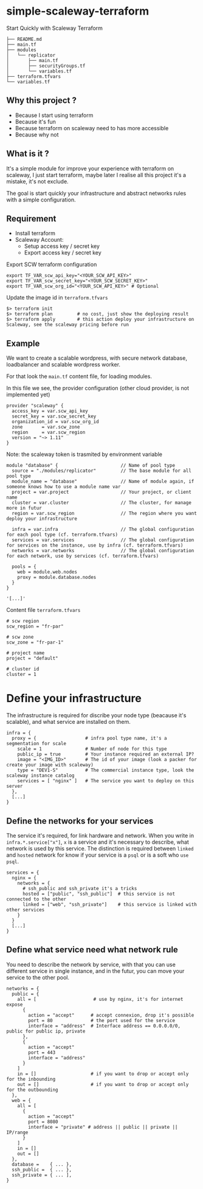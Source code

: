 # simple-scaleway-terraform

Start Quickly with Scaleway Terraform
```
├── README.md
├── main.tf
├── modules
│   └── replicator
│       ├── main.tf
│       ├── securityGroups.tf
│       └── variables.tf
├── terraform.tfvars
└── variables.tf
```

## Why this project ?

 - Because I start using terraform
 - Because it's fun
 - Because terraform on scaleway need to has more accessible
 - Because why not


## What is it ?

It's a simple module for improve your experience with terraform on scaleway, I just start terraform, maybe later I realise all this project it's a mistake, it's not exclude.

The goal is start quickly your infrastructure and abstract networks rules with a simple configuration.


## Requirement

 - Install terraform
 - Scaleway Account:
    - Setup access key / secret key
    - Export access key / secret key


Export SCW terraform configuration
```
export TF_VAR_scw_api_key="<YOUR_SCW_API_KEY>"
export TF_VAR_scw_secret_key="<YOUR_SCW_SECRET_KEY>"
export TF_VAR_scw_org_id="<YOUR_SCW_API_KEY>" # Optional
```

Update the image id in `terraform.tfvars`

```
$> terraform init
$> terraform plan         # no cost, just show the deploying result
$> terraform apply        # this action deploy your infrastructure on Scaleway, see the scaleway pricing before run
```

## Example

We want to create a scalable wordpress, with secure network database, loadbalancer and scalable wordpress worker.

For that look the `main.tf` content file, for loading modules.

In this file we see, the provider configuration (other cloud provider, is not implemented yet)

```
provider "scaleway" {
  access_key = var.scw_api_key
  secret_key = var.scw_secret_key
  organization_id = var.scw_org_id 
  zone       = var.scw_zone
  region     = var.scw_region
  version = "~> 1.11"
}
```
Note: the scaleway token is trasmited by environment variable


```
module "database" {                       // Name of pool type
  source = "./modules/replicator"         // The base module for all pool type
  module_name = "database"                // Name of module again, if someone knows how to use a module name var
  project = var.project                   // Your project, or client name
  cluster = var.cluster                   // The cluster, for manage more in futur
  region = var.scw_region                 // The region where you want deploy your infrastructure

  infra = var.infra                       // The global configuration for each pool type (cf. terraform.tfvars)
  services = var.services                 // The global configuration for services on the instance, use by infra (cf. terraform.tfvars)
  networks = var.networks                 // The global configuration for each network, use by services (cf. terraform.tfvars)

  pools = {
    web = module.web.nodes
    proxy = module.database.nodes
  }
}

'[...]'
```

Content file `terraform.tfvars`
```
# scw region
scw_region = "fr-par"

# scw zone
scw_zone = "fr-par-1"

# project name
project = "default"

# cluster id
cluster = 1
```


# Define your infrastructure
The infrastructure is required for discribe your node type (beacause it's scalable), and what service are installed on them.
```
infra = {
  proxy = {                  # infra pool type name, it's a segmentation for scale
    scale = 1                # Number of node for this type
    public_ip = true         # Your instance required an external IP?
    image = "<IMG_ID>"       # The id of your image (look a packer for create your image with scaleway)
    type = "DEV1-S"          # The commercial instance type, look the scaleway instance catalog
    services = [ "nginx" ]   # The service you want to deploy on this server
  },
  [...]
}
```

## Define the networks for your services
The service it's required, for link hardware and network. When you write in `infra.*.service["x"]`, `x` is a service and it's necessary to describe, what network is used by this service. The distinction is required between `linked` and `hosted` network for know if your service is a `psql` or is a soft who `use psql`. 
```
services = {
  nginx = {
    networks = {
      # ssh_public and ssh_private it's a tricks
      hosted = ["public", "ssh_public"]  # this service is not connected to the other
      linked = ["web", "ssh_private"]    # this service is linked with other services
    }
  }
  [...]
}
```

## Define what service need what network rule

You need to describe the network by service, with that you can use different service in single instance, and in the futur, you can move your service to the other pool.

```
networks = {
  public = {
    all = [                     # use by nginx, it's for internet expose
      {
        action = "accept"      # accept connexion, drop it's possible
        port = 80              # the port used for the service
        interface = "address"  # Interface address == 0.0.0.0/0, public for public ip, private
      },
      {
        action = "accept"
        port = 443
        interface = "address"
      }
    ]
    in = []                    # if you want to drop or accept only for the inbounding
    out = []                   # if you want to drop or accept only for the outbounding
  },
  web = {
    all = [
      {
        action = "accept"
        port = 8080
        interface = "private" # address || public || private || IP/range
      }
    ]
    in = []
    out = []
  },
  database =    { ... },
  ssh_public =  { ... },
  ssh_private = { ... ],
}
```
